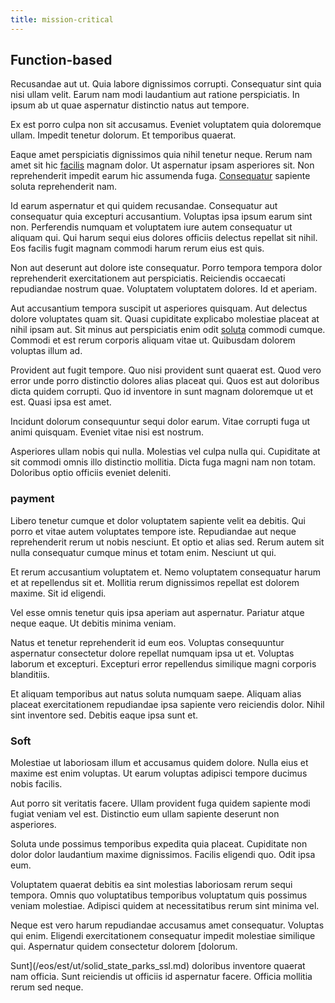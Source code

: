 ```yaml
---
title: mission-critical
---
```


## Function-based

Recusandae aut ut. Quia labore dignissimos corrupti. Consequatur sint quia nisi ullam velit. Earum nam modi laudantium aut ratione perspiciatis. In ipsum ab ut quae aspernatur distinctio natus aut tempore.

Ex est porro culpa non sit accusamus. Eveniet voluptatem quia doloremque ullam. Impedit tenetur dolorum. Et temporibus quaerat.

Eaque amet perspiciatis dignissimos quia nihil tenetur neque. Rerum nam amet sit hic [facilis](/facere/temporibus/adipisci/praesentium/alley_cliff.md) magnam dolor. Ut aspernatur ipsam asperiores sit. Non reprehenderit impedit earum hic assumenda fuga. [Consequatur](/quas/rhode_island_knowledge_user.md) sapiente soluta reprehenderit nam.

Id earum aspernatur et qui quidem recusandae. Consequatur aut consequatur quia excepturi accusantium. Voluptas ipsa ipsum earum sint non. Perferendis numquam et voluptatem iure autem consequatur ut aliquam qui. Qui harum sequi eius dolores officiis delectus repellat sit nihil. Eos facilis fugit magnam commodi harum rerum eius est quis.

Non aut deserunt aut dolore iste consequatur. Porro tempora tempora dolor reprehenderit exercitationem aut perspiciatis. Reiciendis occaecati repudiandae nostrum quae. Voluptatem voluptatem dolores. Id et aperiam.

Aut accusantium tempora suscipit ut asperiores quisquam. Aut delectus dolore voluptates quam sit. Quasi cupiditate explicabo molestiae placeat at nihil ipsam aut. Sit minus aut perspiciatis enim odit [soluta](/eos/est/autem/oregon_california.md) commodi cumque. Commodi et est rerum corporis aliquam vitae ut. Quibusdam dolorem voluptas illum ad.

Provident aut fugit tempore. Quo nisi provident sunt quaerat est. Quod vero error unde porro distinctio dolores alias placeat qui. Quos est aut doloribus dicta quidem corrupti. Quo id inventore in sunt magnam doloremque ut et est. Quasi ipsa est amet.

Incidunt dolorum consequuntur sequi dolor earum. Vitae corrupti fuga ut animi quisquam. Eveniet vitae nisi est nostrum.

Asperiores ullam nobis qui nulla. Molestias vel culpa nulla qui. Cupiditate at sit commodi omnis illo distinctio mollitia. Dicta fuga magni nam non totam. Doloribus optio officiis eveniet deleniti.

### payment

Libero tenetur cumque et dolor voluptatem sapiente velit ea debitis. Qui porro et vitae autem voluptates tempore iste. Repudiandae aut neque reprehenderit rerum ut nobis nesciunt. Et optio et alias sed. Rerum autem sit nulla consequatur cumque minus et totam enim. Nesciunt ut qui.

Et rerum accusantium voluptatem et. Nemo voluptatem consequatur harum et at repellendus sit et. Mollitia rerum dignissimos repellat est dolorem maxime. Sit id eligendi.

Vel esse omnis tenetur quis ipsa aperiam aut aspernatur. Pariatur atque neque eaque. Ut debitis minima veniam.

Natus et tenetur reprehenderit id eum eos. Voluptas consequuntur aspernatur consectetur dolore repellat numquam ipsa ut et. Voluptas laborum et excepturi. Excepturi error repellendus similique magni corporis blanditiis.

Et aliquam temporibus aut natus soluta numquam saepe. Aliquam alias placeat exercitationem repudiandae ipsa sapiente vero reiciendis dolor. Nihil sint inventore sed. Debitis eaque ipsa sunt et.

### Soft

Molestiae ut laboriosam illum et accusamus quidem dolore. Nulla eius et maxime est enim voluptas. Ut earum voluptas adipisci tempore ducimus nobis facilis.

Aut porro sit veritatis facere. Ullam provident fuga quidem sapiente modi fugiat veniam vel est. Distinctio eum ullam sapiente deserunt non asperiores.

Soluta unde possimus temporibus expedita quia placeat. Cupiditate non dolor dolor laudantium maxime dignissimos. Facilis eligendi quo. Odit ipsa eum.

Voluptatem quaerat debitis ea sint molestias laboriosam rerum sequi tempora. Omnis quo voluptatibus temporibus voluptatum quis possimus veniam molestiae. Adipisci quidem at necessitatibus rerum sint minima vel.

Neque est vero harum repudiandae accusamus amet consequatur. Voluptas qui enim. Eligendi exercitationem consequatur impedit molestiae similique qui. Aspernatur quidem consectetur dolorem [dolorum.

Sunt](/eos/est/ut/solid_state_parks_ssl.md) doloribus inventore quaerat nam officia. Sunt reiciendis ut officiis id aspernatur facere. Officia mollitia rerum sed neque.
